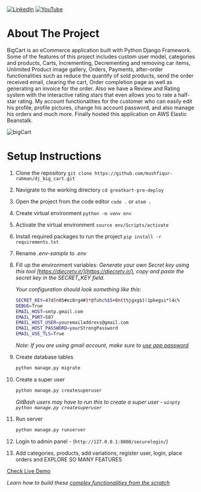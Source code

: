 <p align="left">
  <a href="https://www.linkedin.com/in/mushfiq1" target="_blank"><img alt="LinkedIn" title="LinkedIn" src="https://img.shields.io/badge/LinkedIn-0077B5?style=for-the-badge&logo=linkedin&logoColor=white"/></a>
  <a href="https://www.youtube.com/@MushfiqFeed" target="_blank"><img alt="YouTube" title="YouTube" src="https://img.shields.io/badge/YouTube-FF0000?style=for-the-badge&logo=youtube&logoColor=white"/></a>
  
</p>

# About The Project

BigCart is an eCommerce application built with Python Django Framework. Some of the features of this project includes custom user model, categories and products, Carts, Incrementing, Decrementing and removing car items, Unlimited Product image gallery, Orders, Payments, after-order functionalities such as reduce the quantify of sold products, send the order received email, clearing the cart, Order completion page as well as generating an invoice for the order. Also we have a Review and Rating system with the interactive rating stars that even allows you to rate a half-star rating. My account functionalities for the customer who can easily edit his profile, profile pictures, change his account password, and also manage his orders and much more. Finally hosted this application on AWS Elastic Beanstalk.

![bigCart](https://github.com/mushfiqur-rahman/dj_big_cart/assets/26889268/59c07c0f-f619-40e0-88a5-061e855c81f1)


# Setup Instructions

1. Clone the repository `git clone https://github.com/mushfiqur-rahman/dj_big_cart.git`
2. Navigrate to the working directory `cd greatkart-pre-deploy`
3. Open the project from the code editor `code .` or `atom .`
4. Create virtual environment `python -m venv env`
5. Activate the virtual environment `source env/Scripts/activate`
6. Install required packages to run the project `pip install -r requirements.txt`
7. Rename _.env-sample_ to _.env_
8. Fill up the environment variables:
   _Generate your own Secret key using this tool [https://djecrety.ir/](https://djecrety.ir/), copy and paste the secret key in the SECRET_KEY field._

   _Your configuration should look something like this:_

   ```sh
   SECRET_KEY=47d)n05#ei0rg4#)*@fuhc%$5+0n(t%jgxg$)!1pkegsi*l4c%
   DEBUG=True
   EMAIL_HOST=smtp.gmail.com
   EMAIL_PORT=587
   EMAIL_HOST_USER=youremailaddress@gmail.com
   EMAIL_HOST_PASSWORD=yourStrongPassword
   EMAIL_USE_TLS=True
   ```

   _Note: If you are using gmail account, make sure to [use app password](https://support.google.com/accounts/answer/185833)_

9. Create database tables
   ```sh
   python manage.py migrate
   ```
10. Create a super user
    ```sh
    python manage.py createsuperuser
    ```
    _GitBash users may have to run this to create a super user - `winpty python manage.py createsuperuser`_
11. Run server
    ```sh
    python manage.py runserver
    ```
12. Login to admin panel - (`http://127.0.0.1:8000/securelogin/`)
13. Add categories, products, add variations, register user, login, place orders and EXPLORE SO MANY FEATURES

[Check Live Demo](http://djangogreatkart.com/)

_Learn how to build these [complex functionalities from the scratch](https://www.udemy.com/course/django-ecommerce-project-based-course-python-django-web-development/?referralCode=BAD74EA99BCC2E331D13)_
